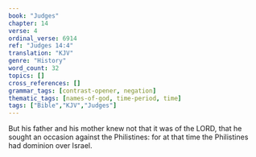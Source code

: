 ```yaml
---
book: "Judges"
chapter: 14
verse: 4
ordinal_verse: 6914
ref: "Judges 14:4"
translation: "KJV"
genre: "History"
word_count: 32
topics: []
cross_references: []
grammar_tags: [contrast-opener, negation]
thematic_tags: [names-of-god, time-period, time]
tags: ["Bible","KJV","Judges"]
---
```

But his father and his mother knew not that it was of the LORD, that he sought an occasion against the Philistines: for at that time the Philistines had dominion over Israel.
